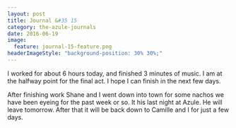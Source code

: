 ```yaml
---
layout: post
title: Journal &#35 15
category: the-azule-journals
date: 2016-06-19
image:
  feature: journal-15-feature.png
headerImageStyle: "background-position: 30% 30%;"
---
```

I worked for about 6 hours today, and finished 3 minutes of music. I am at the halfway point for the final act. I hope I can finish in the next few days.

After finishing work Shane and I went down into town for some nachos we have been eyeing for the past week or so. It his last night at Azule. He will leave tomorrow. After that it will be back down to Camille and I for just a few days.
